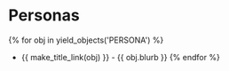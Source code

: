 # Personas

{% for obj in yield_objects('PERSONA') %}
* {{ make_title_link(obj) }} - {{ obj.blurb }}
{% endfor %}
